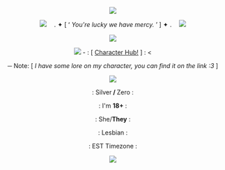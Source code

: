 <p align="center">
  <img src=https://i.pinimg.com/736x/77/5e/d7/775ed74120f44c9640e39668f7410ba9.jpg>
</p>

<p align="center">
  <img src=https://images-wixmp-ed30a86b8c4ca887773594c2.wixmp.com/f/d99f683e-b226-4ed9-9922-5e94fb70fdd6/dkkv1ln-5433ce2e-aef4-44af-be64-a81f71e83f01.gif?token=eyJ0eXAiOiJKV1QiLCJhbGciOiJIUzI1NiJ9.eyJzdWIiOiJ1cm46YXBwOjdlMGQxODg5ODIyNjQzNzNhNWYwZDQxNWVhMGQyNmUwIiwiaXNzIjoidXJuOmFwcDo3ZTBkMTg4OTgyMjY0MzczYTVmMGQ0MTVlYTBkMjZlMCIsIm9iaiI6W1t7InBhdGgiOiIvZi9kOTlmNjgzZS1iMjI2LTRlZDktOTkyMi01ZTk0ZmI3MGZkZDYvZGtrdjFsbi01NDMzY2UyZS1hZWY0LTQ0YWYtYmU2NC1hODFmNzFlODNmMDEuZ2lmIn1dXSwiYXVkIjpbInVybjpzZXJ2aWNlOmZpbGUuZG93bmxvYWQiXX0.wYt1rE-SmhVWB5aX6nT59VgD9TVRFmtbVJpENYX8D98>
  ㅤ. ✦ [ ʻ <em>You're lucky we have mercy.</em> ʼ ] ✦ .ㅤ
  <img src=https://images-wixmp-ed30a86b8c4ca887773594c2.wixmp.com/f/d99f683e-b226-4ed9-9922-5e94fb70fdd6/dkkv1ln-5433ce2e-aef4-44af-be64-a81f71e83f01.gif?token=eyJ0eXAiOiJKV1QiLCJhbGciOiJIUzI1NiJ9.eyJzdWIiOiJ1cm46YXBwOjdlMGQxODg5ODIyNjQzNzNhNWYwZDQxNWVhMGQyNmUwIiwiaXNzIjoidXJuOmFwcDo3ZTBkMTg4OTgyMjY0MzczYTVmMGQ0MTVlYTBkMjZlMCIsIm9iaiI6W1t7InBhdGgiOiIvZi9kOTlmNjgzZS1iMjI2LTRlZDktOTkyMi01ZTk0ZmI3MGZkZDYvZGtrdjFsbi01NDMzY2UyZS1hZWY0LTQ0YWYtYmU2NC1hODFmNzFlODNmMDEuZ2lmIn1dXSwiYXVkIjpbInVybjpzZXJ2aWNlOmZpbGUuZG93bmxvYWQiXX0.wYt1rE-SmhVWB5aX6nT59VgD9TVRFmtbVJpENYX8D98>
</p>

<p align="center">
  <img src="https://images-wixmp-ed30a86b8c4ca887773594c2.wixmp.com/f/5f87f1d0-3696-4cf6-b649-b640f5c33616/d9w3o8p-516f5f21-1ba4-4d80-9f7c-413eaa228e07.png?token=eyJ0eXAiOiJKV1QiLCJhbGciOiJIUzI1NiJ9.eyJzdWIiOiJ1cm46YXBwOjdlMGQxODg5ODIyNjQzNzNhNWYwZDQxNWVhMGQyNmUwIiwiaXNzIjoidXJuOmFwcDo3ZTBkMTg4OTgyMjY0MzczYTVmMGQ0MTVlYTBkMjZlMCIsIm9iaiI6W1t7InBhdGgiOiIvZi81Zjg3ZjFkMC0zNjk2LTRjZjYtYjY0OS1iNjQwZjVjMzM2MTYvZDl3M284cC01MTZmNWYyMS0xYmE0LTRkODAtOWY3Yy00MTNlYWEyMjhlMDcucG5nIn1dXSwiYXVkIjpbInVybjpzZXJ2aWNlOmZpbGUuZG93bmxvYWQiXX0.4p-BlHAWM4ouH-ZQW7giTbLmpgkUB-n2k47cL3V43AY">
</p>

<p align="center">
  <img src=https://images-wixmp-ed30a86b8c4ca887773594c2.wixmp.com/f/d99f683e-b226-4ed9-9922-5e94fb70fdd6/dkkv3l1-9ac2b3e3-0668-4e09-a435-7d9f510fe27f.png?token=eyJ0eXAiOiJKV1QiLCJhbGciOiJIUzI1NiJ9.eyJzdWIiOiJ1cm46YXBwOjdlMGQxODg5ODIyNjQzNzNhNWYwZDQxNWVhMGQyNmUwIiwiaXNzIjoidXJuOmFwcDo3ZTBkMTg4OTgyMjY0MzczYTVmMGQ0MTVlYTBkMjZlMCIsIm9iaiI6W1t7InBhdGgiOiIvZi9kOTlmNjgzZS1iMjI2LTRlZDktOTkyMi01ZTk0ZmI3MGZkZDYvZGtrdjNsMS05YWMyYjNlMy0wNjY4LTRlMDktYTQzNS03ZDlmNTEwZmUyN2YucG5nIn1dXSwiYXVkIjpbInVybjpzZXJ2aWNlOmZpbGUuZG93bmxvYWQiXX0.92VQ3Na8K-Mii7YXFskaXO9riAdFRCYcFbgbgpQ1pOw>
  - : [ <a href="https://characterhub.com/character/zer0-mKWh6FuD?v=1">Character Hub!</a> ] : &lt;
</p>

<p align="center">─ Note: [ <em>I have some lore on my character, you can find it on the link :3</em> ]
</p>

<p align="center">
  <img src="https://i.imgur.com/hMmZgSN.png">
</p>

<p align="center">: Silver<strong> / </strong>Zero :
</p>

<p align="center">: I'm <strong>18+</strong> :
</p>

<p align="center">: She/<strong>They</strong> :
</p>

<p align="center">: Lesbian :
</p>

<p align="center">: EST Timezone :
</p>

<p align="center">
  <img src="https://i.imgur.com/bq33N7D.png">
</p>
